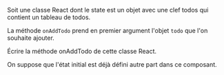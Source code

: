 Soit une classe React dont le state est un objet avec une clef todos qui contient un tableau de todos.

La méthode `onAddTodo` prend en premier argument l'objet `todo` que l'on souhaite ajouter.

Écrire la méthode onAddTodo de cette classe React.

On suppose que l'état initial est déjà défini autre part dans ce composant.
